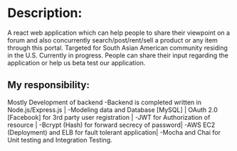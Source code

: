 # Description:

A react web application which can help people to share their viewpoint on a forum and also concurrently search/post/rent/sell a product or any item through this portal. Targeted for South Asian American community residing in the U.S. Currently in progress. People can share their input regarding the application or help us beta test our application. 

## My responsibility:

Mostly Development of backend
-Backend is completed written in Node.js/Express.js | 
-Modeling data and Database [MySQL] | OAuth 2.0 [Facebook] for 3rd party user registration | 
-JWT for Authorization of resource | 
-Bcrypt (Hash) for forward secrecy of password| 
-AWS EC2 (Deployment) and ELB for fault tolerant application| 
-Mocha and Chai for Unit testing and Integration Testing.
